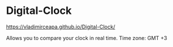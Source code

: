 # Digital-Clock
https://vladimirceapa.github.io/Digital-Clock/

Allows you to compare your clock in real time. Time zone: GMT +3
